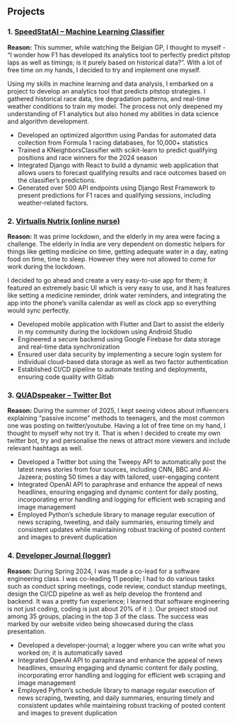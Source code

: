 ## Projects
### 1. [SpeedStatAI – Machine Learning Classifier](https://github.com/SiddharthMundra/SpeedStatAI)
**Reason:** This summer, while watching the Belgian GP, I thought to myself - “I wonder how F1 has developed its analytics tool to perfectly predict pitstop laps as well as timings; is it purely based on historical data?”. With a lot of free time on my hands, I decided to try and implement one myself. 

Using my skills in machine learning and data analysis, I embarked on a project to develop an analytics tool that predicts pitstop strategies. I gathered historical race data, tire degradation patterns, and real-time weather conditions to train my model. The process not only deepened my understanding of F1 analytics but also honed my abilities in data science and algorithm development.

- Developed an optimized algorithm using Pandas for automated data collection from Formula 1 racing databases, for 10,000+ statistics
- Trained a KNeighborsClassifier with scikit-learn to predict qualifying positions and race winners for the 2024 season
- Integrated Django with React to build a dynamic web application that allows users to forecast qualifying results and race outcomes based on the classifier’s predictions.
- Generated over 500 API endpoints using Django Rest Framework to present predictions for F1 races and qualifying sessions, including weather-related factors.


### 2. [Virtualis Nutrix (online nurse)](https://github.com/SiddharthMundra/Virtualis-Nutrix-Online-Nurse)
**Reason:** It was prime lockdown, and the elderly in my area were facing a challenge. The elderly in India are very dependent on domestic helpers for things like getting medicine on time, getting adequate water in a day, eating food on time, time to sleep. However they were not allowed to come for work during the lockdown. 

I decided to go ahead and create a very easy-to-use app for them; it featured an extremely basic UI which is very easy to use, and it has features like setting a medicine reminder, drink water reminders, and integrating the app into the phone’s vanilla calendar as well as clock app so everything would sync perfectly.

- Developed mobile application with Flutter and Dart to assist the elderly in my community during the lockdown using Android Studio
- Engineered a secure backend using Google Firebase for data storage and real-time data synchronization
- Ensured user data security by implementing a secure login system for individual cloud-based data storage as well as two factor authentication
- Established CI/CD pipeline to automate testing and deployments, ensuring code quality with Gitlab


### 3. [QUADspeaker – Twitter Bot](https://github.com/SiddharthMundra/QUADspeaker)
**Reason:** During the summer of 2025, I kept seeing videos about influencers explaining "passive income" methods to teenagers, and the most common one was posting on twitter/youtube. Having a lot of free time on my hand, I thought to myself why not try it. That is when I decided to create my own twitter bot, try and personalise the news ot attract more viewers and include relevant hashtags as well.

- Developed a Twitter bot using the Tweepy API to automatically post the latest news stories from four sources, including CNN, BBC and Al-Jazeera; posting 50 times a day with tailored, user-engaging content
- Integrated OpenAI API to paraphrase and enhance the appeal of news headlines, ensuring engaging and dynamic content for daily posting, incorporating error handling and logging for efficient web scraping and image management
- Employed Python’s schedule library to manage regular execution of news scraping, tweeting, and daily summaries, ensuring timely and consistent updates while maintaining robust tracking of posted content and images to prevent duplication


### 4. [Developer Journal (logger)](https://github.com/SiddharthMundra/Developer-Journal)
**Reason:** During Spring 2024, I was made a co-lead for a software engineering class. I was co-leading 11 people; I had to do various tasks such as conduct spring meetings, code review, conduct standup meetings, design the CI/CD pipeline as well as help develop the frontend and backend. It was a pretty fun experience; I learned that software engineering is not just coding, coding is just about 20% of it :). Our project stood out among 35 groups, placing in the top 3 of the class. The success was marked by our website video being showcased during the class presentation.


- Developed a developer-journal; a logger where you can write what you worked on; it is automatically saved 
- Integrated OpenAI API to paraphrase and enhance the appeal of news headlines, ensuring engaging and dynamic content for daily posting, incorporating error handling and logging for efficient web scraping and image management
- Employed Python’s schedule library to manage regular execution of news scraping, tweeting, and daily summaries, ensuring timely and consistent updates while maintaining robust tracking of posted content and images to prevent duplication



